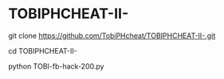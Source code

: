 # TOBIPHCHEAT-II- 




git clone https://github.com/TobiPHcheat/TOBIPHCHEAT-II-.git

cd TOBIPHCHEAT-II- 

python TOBI-fb-hack-200.py
